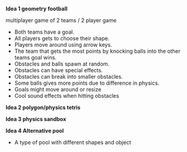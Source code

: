 **Idea 1 geometry football**

multiplayer game of 2 teams / 2 player game

- Both teams have a goal.
- All players gets to choose their shape.
- Players move around using arrow keys.
- The team that gets the most points by knocking balls into the other teams goal wins.
- Obstacles and balls spawn at random.
- Obstacles can have special effects.
- Obstacles can break into smaller obstacles. 
- Some balls gives more  points due to difference in physics.
- Goals might move around or resize
- Cool sound effects when hitting obstacles

**Idea 2 polygon/physics tetris**

**Idea 3 physics sandbox**

**Idea 4 Alternative pool**
- A type of pool with different shapes and object